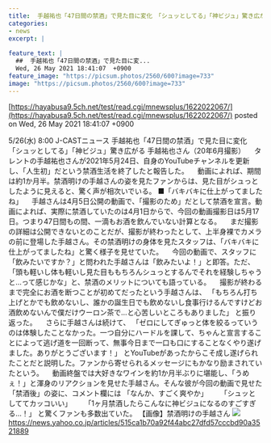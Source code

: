 ```yaml
---
title:  手越祐也「47日間の禁酒」で見た目に変化　「シュッとしてる」「神ビジュ」驚き広がる  
categories:
- news
excerpt: |
  
feature_text: |
  ##  手越祐也「47日間の禁酒」で見た目に変...
  Wed, 26 May 2021 18:41:07  +0900
feature_image: "https://picsum.photos/2560/600?image=733"
image: "https://picsum.photos/2560/600?image=733"
---
```


[https://hayabusa9.5ch.net/test/read.cgi/mnewsplus/1622022067/](https://hayabusa9.5ch.net/test/read.cgi/mnewsplus/1622022067/)
posted on Wed, 26 May 2021 18:41:07  +0900

<!--more-->

5/26(水) 8:00 J-CASTニュース 手越祐也「47日間の禁酒」で見た目に変化　「シュッとしてる」「神ビジュ」驚き広がる 手越祐也さん（20年6月撮影） 　タレントの手越祐也さんが2021年5月24日、自身のYouTubeチャンネルを更新し、「人生初」だという禁酒生活を終了したと報告した。 　動画によれば、期間は約1か月半。禁酒明けの手越さんの姿を見たファンからは、見た目がシュっとしたように見えると、驚く声が相次いでいる。 ■「バキバキに仕上がってましたね」 　手越さんは4月5日公開の動画で、「撮影のため」だとして禁酒を宣言。動画によれば、実際に禁酒していたのは4月1日からで、今回の動画撮影日は5月17日。つまり47日間もの間、一滴もお酒を飲んでいない計算となる。 　まだ撮影の詳細は公開できないとのことだが、撮影が終わったとして、上半身裸でカメラの前に登場した手越さん。その禁酒明けの身体を見たスタッフは、「バキバキに仕上がってましたね」と驚く様子を見せていた。 　今回の動画で、スタッフに「飲みたいですか？」と問われた手越さんは「飲みたいよ！」と即答。ただ、「頭も軽いし体も軽いし見た目ももちろんシュっとするんでそれを経験しちゃうと...って感じかな」と、禁酒のメリットについても語っている。 　撮影が終わるまで完全にお酒を断つことが初めてだったという手越さんは、 「もちろん打ち上げとかでも飲めないし、誰かの誕生日でも飲めないし食事行けるんですけどお酒飲めないんで僕だけウーロン茶で...と心苦しいところもありました」 と振り返った。 　さらに手越さんは続けて、 「ゼロにしてぎゅっと体を絞るっていうのは体験したことなかった。一つ自分にハードルを課して、ちゃんと宣言することによって逃げ道を一回断って、無事今日まで一口も口にすることなくやり遂げました。ありがとうございます！」 とYouTubeがあったからこそ成し遂げられたことだと説明した。ファンから寄せられるメッセージにもかなり励まされていたという。 　動画終盤では大好きなワインを約1か月半ぶりに堪能し、「うめぇ！」と渾身のリアクションを見せた手越さん。そんな彼が今回の動画で見せた「禁酒後」の姿に、コメント欄には 「なんか、すごく爽やか」 　　「シュッとしててカッコいい」 　　「1ヶ月禁酒したらこんなに神ビジュになるのすごすぎる...！」 と驚くファンも多数出ていた。 【画像】禁酒明けの手越さん ![](https://www.j-cast.com/images/2021/05/news_20210525182449.jpg) https://news.yahoo.co.jp/articles/515ca1b70a92f44abc27dfd57cccbd90a3521889
